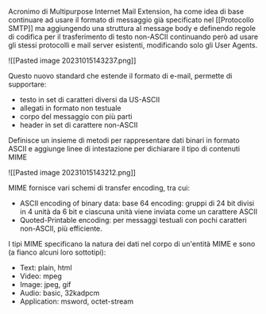 Acronimo di Multipurpose Internet Mail Extension, ha come idea di base continuare ad usare il formato di messaggio già specificato nel [[Protocollo SMTP]] ma aggiungendo una struttura al message body e definendo regole di codifica per il trasferimento di testo non-ASCII continuando però ad usare gli stessi protocolli e mail server esistenti, modificando solo gli User Agents.

![[Pasted image 20231015143237.png]]

Questo nuovo standard che estende il formato di e-mail, permette di supportare:
- testo in set di caratteri diversi da US-ASCII
- allegati in formato non testuale
- corpo del messaggio con più parti
- header in set di carattere non-ASCII

Definisce un insieme di metodi per rappresentare dati binari in formato ASCII e aggiunge linee di intestazione per dichiarare il tipo di contenuti MIME

![[Pasted image 20231015143212.png]]

MIME fornisce vari schemi di transfer encoding, tra cui:
- ASCII encoding of binary data: base 64 encoding: gruppi di 24 bit divisi in 4 unità da 6 bit e ciascuna unità viene inviata come un carattere ASCII
- Quoted-Printable encoding: per messaggi testuali con pochi caratteri non-ASCII, più efficiente.

I tipi MIME specificano la natura dei dati nel corpo di un'entità MIME e sono (a fianco alcuni loro sottotipi):
- Text: plain, html
- Video: mpeg
- Image: jpeg, gif
- Audio: basic, 32kadpcm
- Application: msword, octet-stream